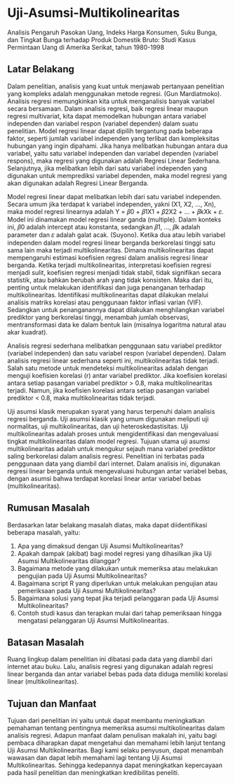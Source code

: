 # Uji-Asumsi-Multikolinearitas
Analisis Pengaruh Pasokan Uang, Indeks Harga Konsumen, Suku Bunga, dan Tingkat  Bunga terhadap Produk Domestik Bruto: Studi Kasus Permintaan Uang di Amerika  Serikat, tahun 1980-1998

## Latar Belakang

Dalam penelitian, analisis yang kuat untuk menjawab pertanyaan penelitian yang kompleks adalah menggunakan metode regresi. (Gun Mardiatmoko). Analisis regresi memungkinkan kita untuk menganalisis banyak variabel secara bersamaan. Dalam analisis regresi, baik regresi linear maupun regresi multivariat, kita dapat memodelkan hubungan antara variabel independen dan variabel respon (variabel dependen) dalam suatu penelitian. Model regresi linear dapat dipilih tergantung pada beberapa faktor, seperti jumlah variabel independen yang terlibat dan kompleksitas hubungan yang ingin dipahami. Jika hanya melibatkan hubungan antara dua variabel, yaitu satu variabel independen dan variabel dependen (variabel respons), maka regresi yang digunakan adalah Regresi Linear Sederhana. Selanjutnya, jika melibatkan lebih dari satu variabel independen yang digunakan untuk memprediksi variabel dependen, maka model regresi yang akan digunakan adalah Regresi Linear Berganda.

Model regresi linear dapat melibatkan lebih dari satu variabel independen. Secara umum jika terdapat k variabel independen, yakni (X1, X2, ..., Xn), maka model regresi linearnya adalah
Y = 𝛽0 +  𝛽1X1 + 𝛽2X2 + ... + 𝛽kXk + 𝜀. Model ini dinamakan model regresi linear ganda (multiple). Dalam konteks ini, 𝛽0 adalah intercept atau konstanta, sedangkan 𝛽1, ..., 𝛽k adalah parameter dan 𝜀 adalah galat acak. (Suyono). Ketika dua atau lebih variabel independen dalam model regresi linear berganda berkorelasi tinggi satu sama lain maka terjadi multikolinearitas. Dimana multikolinearitas dapat mempengaruhi estimasi koefisien regresi dalam analisis regresi linear berganda. Ketika terjadi multikolinearitas, interpretasi koefisien regresi menjadi sulit, koefisien regresi menjadi tidak stabil, tidak signifikan secara statistik, atau bahkan berubah arah yang tidak konsisten.
Maka dari itu, penting untuk melakukan identifikasi dan juga penanganan terhadap multikolinearitas. Identifikasi multikolinearitas dapat dilakukan melalui analisis matriks korelasi atau penggunaan faktor inflasi varian (VIF). Sedangkan untuk penanganannya dapat dilakukan menghilangkan variabel prediktor yang berkorelasi tinggi, menambah jumlah observasi, mentransformasi data ke dalam bentuk lain (misalnya logaritma natural atau akar kuadrat). 

Analisis regresi sederhana melibatkan penggunaan satu variabel prediktor (variabel independen) dan satu variabel respon (variabel dependen). Dalam analisis regresi linear sederhana seperti ini, multikolinearitas tidak terjadi. Salah satu metode untuk mendeteksi multikolinearitas adalah dengan menguji koefisien korelasi (r) antar variabel prediktor. Jika koefisien korelasi antara setiap pasangan variabel prediktor > 0.8, maka multikolinearitas terjadi. Namun, jika koefisien korelasi antara setiap pasangan variabel prediktor < 0.8, maka multikolinearitas tidak terjadi.

Uji asumsi klasik merupakan syarat yang harus terpenuhi dalam analisis regresi berganda. Uji asumsi klasik yang umum digunakan meliputi uji normalitas, uji multikolinearitas, dan uji heteroskedastisitas. Uji multikolinearitas adalah proses untuk mengidentifikasi dan mengevaluasi tingkat multikolinearitas dalam model regresi. Tujuan utama uji asumsi multikolinearitas adalah untuk mengukur sejauh mana variabel prediktor saling berkorelasi dalam analisis regresi.
Penelitian ini terbatas pada penggunaan data yang diambil dari internet. Dalam analisis ini, digunakan regresi linear berganda untuk mengevaluasi hubungan antar variabel bebas, dengan asumsi bahwa terdapat korelasi linear antar variabel bebas (multikolinearitas).

## Rumusan Masalah

Berdasarkan latar belakang masalah diatas, maka dapat diidentifikasi beberapa masalah, yaitu:
1)	Apa yang dimaksud dengan Uji Asumsi Multikolinearitas?
2)	Apakah dampak (akibat) bagi model regresi yang dihasilkan jika Uji Asumsi Multikolinearitas dilanggar?
3)	Bagaimana metode yang dilakukan untuk memeriksa atau melakukan pengujian pada Uji Asumsi Multikolinearitas?
4)	Bagaimana script R yang diperlukan untuk melakukan pengujian atau pemeriksaan pada Uji Asumsi Multikolinearitas?
5)	Bagaimana solusi yang tepat jika terjadi pelanggaran pada Uji Asumsi Multikolinearitas?
6)	Contoh studi kasus dan terapkan mulai dari tahap pemeriksaan hingga mengatasi pelanggaran Uji Asumsi Multikolinearitas.

## Batasan Masalah

Ruang lingkup dalam penelitian ini dibatasi pada data yang diambil dari internet atau buku. Lalu, analisis regresi yang digunakan adalah regresi linear berganda dan antar variabel bebas pada data diduga memiliki korelasi linear (multikolinearitas).

## Tujuan dan Manfaat

Tujuan dari penelitian ini yaitu untuk dapat membantu meningkatkan pemahaman tentang pentingnya memeriksa asumsi multikolinearitas dalam analisis regresi.
Adapun manfaat dalam penulisan makalah ini, yaitu bagi pembaca diharapkan dapat mengetahui dan memahami lebih lanjut tentang Uji Asumsi Multikolinearitas. Bagi kami selaku penyusun, dapat menambah wawasan dan dapat lebih memahami lagi tentang Uji Asumsi Multikolinearitas. Sehingga kedepannya dapat meningkatkan kepercayaan pada hasil penelitian dan meningkatkan kredibilitas peneliti.
